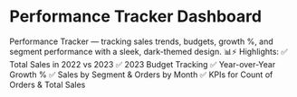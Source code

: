 # Performance Tracker Dashboard
 Performance Tracker — tracking sales trends, budgets, growth %, and segment performance with a sleek, dark-themed design. 📊⚡  Highlights:  ✅ Total Sales in 2022 vs 2023  ✅ 2023 Budget Tracking  ✅ Year-over-Year Growth %  ✅ Sales by Segment &amp; Orders by Month  ✅ KPIs for Count of Orders &amp; Total Sales
